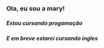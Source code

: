 ### Ola, eu sou a mary!

<h5> Estou cursando progamação 
<h5> E em breve estarei cursando ingles

















